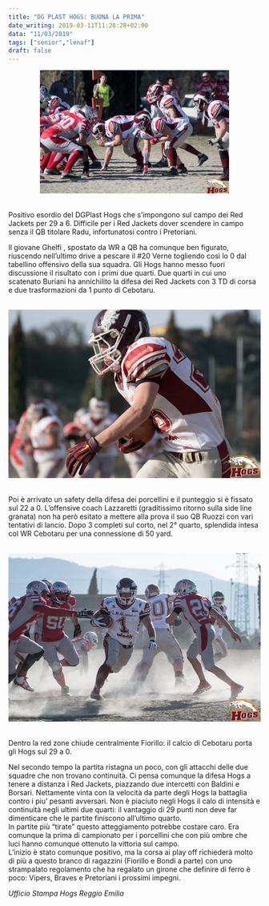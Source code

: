 ```yaml
---
title: "DG PLAST HOGS: BUONA LA PRIMA"
date_writing: 2019-03-11T11:28:28+02:00
data: "11/03/2019"
tags: ["senior","lenaf"]
draft: false
---
```


<center>
<img class="articolo" src="../img/2019/difesa-1.jpg" width=75%>
</center>

<br/>  

Positivo esordio deI DGPlast Hogs che s’impongono sul campo dei Red Jackets per 29 a 6. Difficile  per i Red Jackets dover scendere in campo senza il QB titolare Radu, infortunatosi contro i Pretoriani.  
  
Il giovane Ghelfi , spostato da WR a QB ha comunque ben figurato, riuscendo nell’ultimo drive a pescare il #20 Verne togliendo così lo 0 dal tabellino offensivo della sua squadra. Gli Hogs hanno messo fuori discussione il risultato con i primi due quarti. Due quarti in cui uno scatenato Buriani ha annichilito la difesa dei Red Jackets con 3 TD di corsa e due trasformazioni da 1 punto di Cebotaru.
  
<br/>

<center>
<img class="articolo" src="../img/2019/buriani-1-3.jpg">
</center>

<br/>  

Poi è arrivato un safety della difesa dei porcellini e il punteggio si è fissato sul 22 a 0. L’offensive coach Lazzaretti (graditissimo ritorno sulla side line granata) non ha però esitato a mettere alla prova il suo QB Ruozzi con vari tentativi di lancio. Dopo 3 completi sul corto, nel 2° quarto, splendida intesa col WR Cebotaru per una connessione di 50 yard.  

<br/>

<center>
<img class="articolo" src="../img/2019/fiorillo-1.jpg">
</center>

<br/>

Dentro la red zone chiude centralmente Fiorillo: il calcio di Cebotaru porta gli Hogs sul 29 a 0.  
  
Nel secondo tempo la partita ristagna un poco, con gli attacchi delle due squadre che non trovano continuità. Ci pensa comunque la difesa Hogs a tenere a distanza i Red Jackets, piazzando due intercetti con Baldini e Borsari. Nettamente vinta con la velocità da parte degli Hogs la battaglia contro i piu’ pesanti avversari. Non è piaciuto negli Hogs il calo di intensità e continuità negli ultimi due quarti: il vantaggio di 29 punti non deve far dimenticare che le partite finiscono all’ultimo quarto.  
In partite più “tirate”  questo atteggiamento potrebbe costare caro. Era comunque la prima di campionato per i porcellini che con più ombre che luci hanno comunque ottenuto la vittoria sul campo.  
L’inizio è stato comunque positivo, ma la corsa ai play off richiederà molto di più a questo branco di ragazzini (Fiorillo e Bondi a parte)  con uno strampalato regolamento che ha regalato un girone che definire di ferro è poco: Vipers, Braves e Pretoriani i prossimi impegni.  
  
       
*Ufficio Stampa Hogs Reggio Emilia*